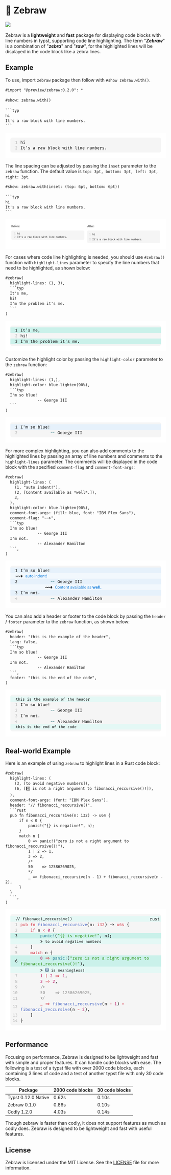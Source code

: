 # 🦓 Zebraw

<a href="https://typst.app/universe/package/zebraw">
<img src="https://img.shields.io/badge/dynamic/xml?url=https%3A%2F%2Ftypst.app%2Funiverse%2Fpackage%2Fzebraw&query=%2Fhtml%2Fbody%2Fdiv%2Fmain%2Fdiv%5B2%5D%2Faside%2Fsection%5B2%5D%2Fdl%2Fdd%5B3%5D&logo=typst&label=Universe&color=%2339cccc" />
</a>

Zebraw is a **lightweight** and **fast** package for displaying code blocks with line numbers in typst, supporting code line highlighting. The term "_**Zebraw**_" is a combination of "**_zebra_**" and "**_raw_**", for the highlighted lines will be displayed in the code block like a zebra lines.

## Example

To use, import `zebraw` package then follow with `#show zebraw.with()`.

````typ
#import "@preview/zebraw:0.2.0": *

#show: zebraw.with()

```typ
hi
It's a raw block with line numbers.
```
````

![example1](assets/example1.svg)

The line spacing can be adjusted by passing the `inset` parameter to the `zebraw` function. The default value is `top: 3pt, bottom: 3pt, left: 3pt, right: 3pt`.

````typ
#show: zebraw.with(inset: (top: 6pt, bottom: 6pt))

```typ
hi
It's a raw block with line numbers.
```
````

![line-spacing](assets/line-spacing.svg)

For cases where code line highlighting is needed, you should use `#zebraw()` function with `highlight-lines` parameter to specify the line numbers that need to be highlighted, as shown below:

````typ
#zebraw(
  highlight-lines: (1, 3),
  ```typ
  It's me,
  hi!
  I'm the problem it's me.
  ```
)
````

![example2](assets/example4.svg)

Customize the highlight color by passing the `highlight-color` parameter to the `zebraw` function:

````typ
#zebraw(
  highlight-lines: (1,),
  highlight-color: blue.lighten(90%),
  ```typ
  I'm so blue!
              -- George III
  ```
)
````

![example3](assets/example5.svg)

For more complex highlighting, you can also add comments to the highlighted lines by passing an array of line numbers and comments to the `highlight-lines` parameter. The comments will be displayed in the code block with the specified `comment-flag` and `comment-font-args`:

````typ
#zebraw(
  highlight-lines: (
    (1, "auto indent!"),
    (2, [Content available as *well*.]),
    3,
  ),
  highlight-color: blue.lighten(90%),
  comment-font-args: (fill: blue, font: "IBM Plex Sans"),
  comment-flag: "~~>",
  ```typ
  I'm so blue!
              -- George III
  I'm not.
              -- Alexander Hamilton
  ```,
)
````

![example4](assets/example6.svg)

You can also add a header or footer to the code block by passing the `header` / `footer` parameter to the `zebraw` function, as shown below:

````typ
#zebraw(
  header: "this is the example of the header",
  lang: false,
  ```typ
  I'm so blue!
              -- George III
  I'm not.
              -- Alexander Hamilton
  ```,
  footer: "this is the end of the code",
)
````

![example5](assets/example7.svg)

## Real-world Example

Here is an example of using `zebraw` to highlight lines in a Rust code block:

````typ
#zebraw(
  highlight-lines: (
    (3, [to avoid negative numbers]),
    (6, [0️⃣ is not a right argument to fibonacci_reccursive()!]),
  ),
  comment-font-args: (font: "IBM Plex Sans"),
  header: "// fibonacci_reccursive()",
  ```rust
  pub fn fibonacci_reccursive(n: i32) -> u64 {
      if n < 0 {
          panic!("{} is negative!", n);
      }
      match n {
          0 => panic!("zero is not a right argument to fibonacci_reccursive()!"),
          1 | 2 => 1,
          3 => 2,
          /*
          50    => 12586269025,
          */
          _ => fibonacci_reccursive(n - 1) + fibonacci_reccursive(n - 2),
      }
  }
  ```,
)
````

![rw-example](assets/example8.svg)

## Performance

Focusing on performance, Zebraw is designed to be lightweight and fast with simple and proper features. It can handle code blocks with ease. The following is a test of a typst file with over 2000 code blocks, each containing 3 lines of code and a test of another typst file with only 30 code blocks.

| Package             | 2000 code blocks | 30 code blocks |
| ------------------- | ---------------- | -------------- |
| Typst 0.12.0 Native | 0.62s            | 0.10s          |
| Zebraw 0.1.0        | 0.86s            | 0.10s          |
| Codly 1.2.0         | 4.03s            | 0.14s          |

Though zebraw is faster than codly, it does not support features as much as codly does. Zebraw is designed to be lightweight and fast with useful features.

## License

Zebraw is licensed under the MIT License. See the [LICENSE](LICENSE) file for more information.
